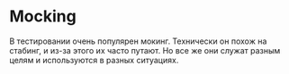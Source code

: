 # Mocking

В тестировании очень популярен мокинг. Технически он похож на стабинг, и из-за этого их часто путают. Но все же они служат разным целям и используются в разных ситуациях.